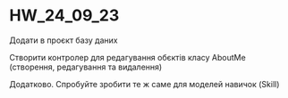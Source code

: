 # HW_24_09_23
Додати в проєкт базу даних

Створити контролер для редагування обєктів класу AboutMe
(створення, редагування та видалення)

Додатково.
Спробуйте зробити те ж саме для моделей навичок (Skill)

